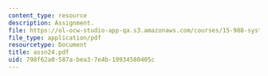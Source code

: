 ```yaml
---
content_type: resource
description: Assignment.
file: https://ol-ocw-studio-app-qa.s3.amazonaws.com/courses/15-988-system-dynamics-self-study-fall-1998-spring-1999/798f62a0587abea37e4b19934580405c_assn24.pdf
file_type: application/pdf
resourcetype: Document
title: assn24.pdf
uid: 798f62a0-587a-bea3-7e4b-19934580405c
---
```

